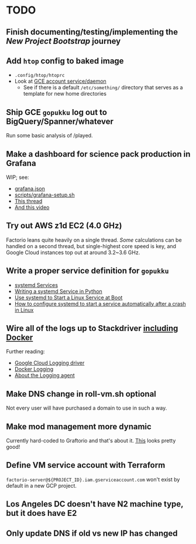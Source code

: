 # TODO

## Finish documenting/testing/implementing the _New Project Bootstrap_ journey

## Add `htop` config to baked image

- `.config/htop/htoprc`
- Look at [GCE account service/daemon](https://github.com/GoogleCloudPlatform/compute-image-packages)
  - See if there is a default `/etc/something/` directory that serves as a template for new home directories

## Ship GCE `gopukku` log out to BigQuery/Spanner/whatever

Run some basic analysis of /played.

## Make a dashboard for science pack production in Grafana

WIP; see:

- [grafana.json](./grafana.json)
- [scripts/grafana-setup.sh](./scripts/grafana-setup.sh)
- [This thread](https://community.grafana.com/t/how-create-dashboard-and-panel-via-api/10947)
- [And this video](https://www.youtube.com/watch?v=sKNZMtoSHN4)

## Try out AWS z1d EC2 (4.0 GHz)

Factorio leans quite heavily on a single thread.
_Some_ calculations can be handled on a second thread, but single-highest core speed is key, and Google Cloud instances
top out at around 3.2~3.6 GHz.

## Write a proper service definition for `gopukku`

- [systemd Services](https://wiki.debian.org/systemd/Services)
- [Writing a systemd Service in Python](https://github.com/torfsen/python-systemd-tutorial)
- [Use systemd to Start a Linux Service at Boot](https://www.linode.com/docs/quick-answers/linux/start-service-at-boot/)
- [How to configure systemd to start a service automatically after a crash in Linux](https://www.2daygeek.com/linux-systemd-auto-restart-services-when-down/)

## Wire all of the logs up to Stackdriver [including Docker][1]

Further reading:

- [Google Cloud Logging driver](https://docs.docker.com/config/containers/logging/gcplogs/)
- [Docker Logging](https://www.fluentd.org/guides/recipes/docker-logging)
- [About the Logging agent](https://cloud.google.com/logging/docs/agent/)

## Make DNS change in roll-vm.sh optional

Not every user will have purchased a domain to use in such a way.

## Make mod management more dynamic

Currently hard-coded to Graftorio and that's about it.
[This](https://github.com/mroote/factorio-server-manager) looks pretty good!

## Define VM service account with Terraform

`factorio-server@${PROJECT_ID}.iam.gserviceaccount.com` won't exist by default in a new GCP project.

## Los Angeles DC doesn't have N2 machine type, but it does have E2

## Only update DNS if old vs new IP has changed

[1]: https://cloud.google.com/community/tutorials/docker-gcplogs-driver
